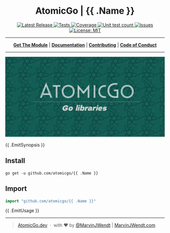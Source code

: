 <h1 align="center">AtomicGo | {{ .Name }}</h1>

<p align="center">

<a href="https://github.com/atomicgo/{{ .Name }}/releases">
<img src="https://img.shields.io/github/v/release/atomicgo/{{ .Name }}?style=flat-square" alt="Latest Release">
</a>

<a href="https://codecov.io/gh/atomicgo/{{ .Name }}" target="_blank">
<img src="https://img.shields.io/github/workflow/status/atomicgo/{{ .Name }}/Go?label=tests&style=flat-square" alt="Tests">
</a>

<a href="https://codecov.io/gh/atomicgo/{{ .Name }}" target="_blank">
<img src="https://img.shields.io/codecov/c/gh/atomicgo/{{ .Name }}?color=magenta&logo=codecov&style=flat-square" alt="Coverage">
</a>

<a href="https://codecov.io/gh/atomicgo/{{ .Name }}">
<!-- unittestcount:start --><img src="https://img.shields.io/badge/Unit_Tests-0-magenta?style=flat-square" alt="Unit test count"><!-- unittestcount:end -->
</a>

<a href="https://github.com/atomicgo/{{ .Name }}/issues">
<img src="https://img.shields.io/github/issues/atomicgo/{{ .Name }}.svg?style=flat-square" alt="Issues">
</a>

<a href="https://opensource.org/licenses/MIT" target="_blank">
<img src="https://img.shields.io/badge/License-MIT-yellow.svg?style=flat-square" alt="License: MIT">
</a>

</p>

---

<p align="center">
<strong><a href="#install">Get The Module</a></strong>
|
<strong><a href="https://pkg.go.dev/github.com/atomicgo/{{ .Name }}" target="_blank">Documentation</a></strong>
|
<strong><a href="https://github.com/atomicgo/atomicgo/blob/main/CONTRIBUTING.md" target="_blank">Contributing</a></strong>
|
<strong><a href="https://github.com/atomicgo/atomicgo/blob/main/CODE_OF_CONDUCT.md" target="_blank">Code of Conduct</a></strong>
</p>

---

![AtomicGo Logo](https://raw.githubusercontent.com/atomicgo/atomicgo/main/assets/header.png)

{{ .EmitSynopsis }}

## Install

```console
go get -u github.com/atomicgo/{{ .Name }}
```

## Import

```go
import "github.com/atomicgo/{{ .Name }}"
```

{{ .EmitUsage }}

---

> [AtomicGo.dev](https://atomicgo.dev) &nbsp;&middot;&nbsp;
> with ❤️ by [@MarvinJWendt](https://github.com/MarvinJWendt) |
> [MarvinJWendt.com](https://marvinjwendt.com)
